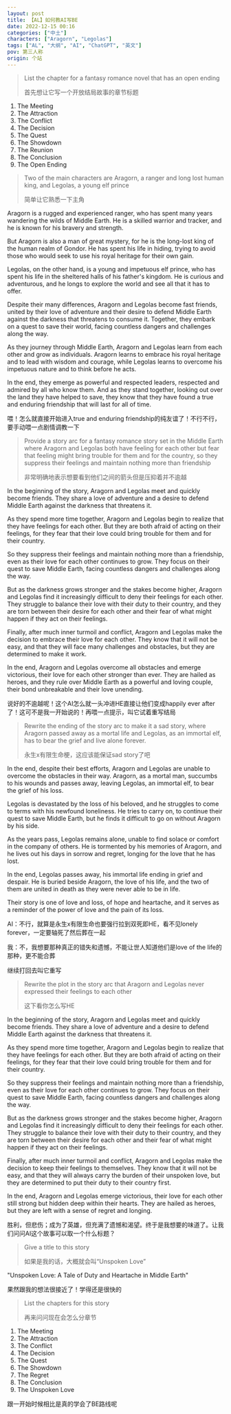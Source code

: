 ```yaml
---
layout: post
title: 【AL】如何教AI写BE
date: 2022-12-15 00:16
categories: ["中土"]
characters: ["Aragorn", "Legolas"]
tags: ["AL", "大纲", "AI", "ChatGPT", "英文"]
pov: 第三人称
origin: 个站
---
```


> List the chapter for a fantasy romance novel that has an open ending
>
> 首先想让它写一个开放结局故事的章节标题

1. The Meeting
2. The Attraction
3. The Conflict
4. The Decision
5. The Quest
6. The Showdown
7. The Reunion
8. The Conclusion
9. The Open Ending

> Two of the main characters are Aragorn, a ranger and long lost human king, and Legolas, a young elf prince
>
> 简单让它熟悉一下主角

Aragorn is a rugged and experienced ranger, who has spent many years wandering the wilds of Middle Earth. He is a skilled warrior and tracker, and he is known for his bravery and strength.

But Aragorn is also a man of great mystery, for he is the long-lost king of the human realm of Gondor. He has spent his life in hiding, trying to avoid those who would seek to use his royal heritage for their own gain.

Legolas, on the other hand, is a young and impetuous elf prince, who has spent his life in the sheltered halls of his father's kingdom. He is curious and adventurous, and he longs to explore the world and see all that it has to offer.

Despite their many differences, Aragorn and Legolas become fast friends, united by their love of adventure and their desire to defend Middle Earth against the darkness that threatens to consume it. Together, they embark on a quest to save their world, facing countless dangers and challenges along the way.

As they journey through Middle Earth, Aragorn and Legolas learn from each other and grow as individuals. Aragorn learns to embrace his royal heritage and to lead with wisdom and courage, while Legolas learns to overcome his impetuous nature and to think before he acts.

In the end, they emerge as powerful and respected leaders, respected and admired by all who know them. And as they stand together, looking out over the land they have helped to save, they know that they have found a true and enduring friendship that will last for all of time.

喂！怎么就直接开始进入true and enduring friendship的纯友谊了！不行不行，要手动喂一点剧情调教一下

> Provide a story arc for a fantasy romance story set in the Middle Earth where Aragorn and Legolas both have feeling for each other but fear that feeling might bring trouble for them and for the country, so they suppress their feelings and maintain nothing more than friendship
>
> 非常明确地表示想要看到他们之间的箭头但是压抑着并不逾越

In the beginning of the story, Aragorn and Legolas meet and quickly become friends. They share a love of adventure and a desire to defend Middle Earth against the darkness that threatens it.

As they spend more time together, Aragorn and Legolas begin to realize that they have feelings for each other. But they are both afraid of acting on their feelings, for they fear that their love could bring trouble for them and for their country.

So they suppress their feelings and maintain nothing more than a friendship, even as their love for each other continues to grow. They focus on their quest to save Middle Earth, facing countless dangers and challenges along the way.

But as the darkness grows stronger and the stakes become higher, Aragorn and Legolas find it increasingly difficult to deny their feelings for each other. They struggle to balance their love with their duty to their country, and they are torn between their desire for each other and their fear of what might happen if they act on their feelings.

Finally, after much inner turmoil and conflict, Aragorn and Legolas make the decision to embrace their love for each other. They know that it will not be easy, and that they will face many challenges and obstacles, but they are determined to make it work.

In the end, Aragorn and Legolas overcome all obstacles and emerge victorious, their love for each other stronger than ever. They are hailed as heroes, and they rule over Middle Earth as a powerful and loving couple, their bond unbreakable and their love unending.

说好的不逾越呢！这个AI怎么就一头冲进HE直接让他们变成happily ever after了！这可不是我一开始说的！再喂一点提示，叫它试着重写结局

> Rewrite the ending of the story arc to make it a sad story, where Aragorn passed away as a mortal life and Legolas, as an immortal elf, has to bear the grief and live alone forever.
>
> 永生x有限生命梗，这应该能保证sad story了吧

In the end, despite their best efforts, Aragorn and Legolas are unable to overcome the obstacles in their way. Aragorn, as a mortal man, succumbs to his wounds and passes away, leaving Legolas, an immortal elf, to bear the grief of his loss.

Legolas is devastated by the loss of his beloved, and he struggles to come to terms with his newfound loneliness. He tries to carry on, to continue their quest to save Middle Earth, but he finds it difficult to go on without Aragorn by his side.

As the years pass, Legolas remains alone, unable to find solace or comfort in the company of others. He is tormented by his memories of Aragorn, and he lives out his days in sorrow and regret, longing for the love that he has lost.

In the end, Legolas passes away, his immortal life ending in grief and despair. He is buried beside Aragorn, the love of his life, and the two of them are united in death as they were never able to be in life.

Their story is one of love and loss, of hope and heartache, and it serves as a reminder of the power of love and the pain of its loss.

AI：不行，就算是永生x有限生命也要强行拉到双死即HE，看不见lonely forever，一定要轴死了然后葬在一起

我：不，我想要那种真正的错失和遗憾，不能让世人知道他们是love of the life的那种，更不能合葬

继续打回去叫它重写

> Rewrite the plot in the story arc that Aragorn and Legolas never expressed their feelings to each other
>
> 这下看你怎么写HE

In the beginning of the story, Aragorn and Legolas meet and quickly become friends. They share a love of adventure and a desire to defend Middle Earth against the darkness that threatens it.

As they spend more time together, Aragorn and Legolas begin to realize that they have feelings for each other. But they are both afraid of acting on their feelings, for they fear that their love could bring trouble for them and for their country.

So they suppress their feelings and maintain nothing more than a friendship, even as their love for each other continues to grow. They focus on their quest to save Middle Earth, facing countless dangers and challenges along the way.

But as the darkness grows stronger and the stakes become higher, Aragorn and Legolas find it increasingly difficult to deny their feelings for each other. They struggle to balance their love with their duty to their country, and they are torn between their desire for each other and their fear of what might happen if they act on their feelings.

Finally, after much inner turmoil and conflict, Aragorn and Legolas make the decision to keep their feelings to themselves. They know that it will not be easy, and that they will always carry the burden of their unspoken love, but they are determined to put their duty to their country first.

In the end, Aragorn and Legolas emerge victorious, their love for each other still strong but hidden deep within their hearts. They are hailed as heroes, but they are left with a sense of regret and longing.

胜利，但悲伤；成为了英雄，但充满了遗憾和渴望。终于是我想要的味道了。让我们问问AI这个故事可以取一个什么标题？

> Give a title to this story
>
> 如果是我的话，大概就会叫“Unspoken Love”

"Unspoken Love: A Tale of Duty and Heartache in Middle Earth"

果然跟我的想法很接近了！学得还是很快的

> List the chapters for this story
>
> 再来问问现在会怎么分章节

1. The Meeting
2. The Attraction
3. The Conflict
4. The Decision
5. The Quest
6. The Showdown
7. The Regret
8. The Conclusion
9. The Unspoken Love

跟一开始时候相比是真的学会了BE路线呢
